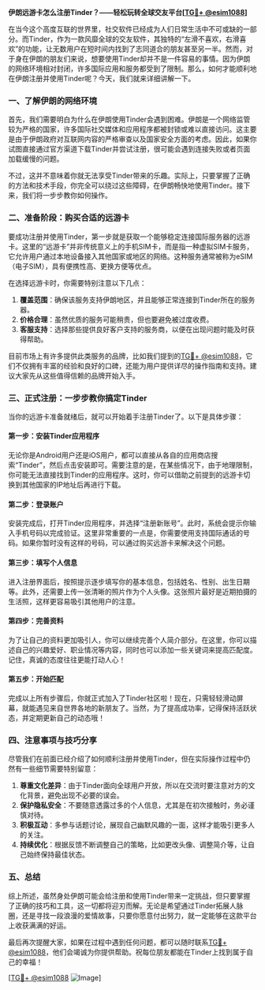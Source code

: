 **伊朗远游卡怎么注册Tinder？——轻松玩转全球交友平台[[TG💪+ @esim1088](https://t.me/s/esim1088)]**

在当今这个高度互联的世界里，社交软件已经成为人们日常生活中不可或缺的一部分。而Tinder，作为一款风靡全球的交友软件，其独特的“左滑不喜欢，右滑喜欢”的功能，让无数用户在短时间内找到了志同道合的朋友甚至另一半。然而，对于身在伊朗的朋友们来说，想要使用Tinder却并不是一件容易的事情。因为伊朗的网络环境相对封闭，许多国际应用和服务都受到了限制。那么，如何才能顺利地在伊朗注册并使用Tinder呢？今天，我们就来详细讲解一下。

### 一、了解伊朗的网络环境

首先，我们需要明白为什么在伊朗使用Tinder会遇到困难。伊朗是一个网络监管较为严格的国家，许多国际社交媒体和应用程序都被封锁或难以直接访问。这主要是由于伊朗政府对互联网内容的严格审查以及国家安全方面的考虑。因此，如果你试图直接通过官方渠道下载Tinder并尝试注册，很可能会遇到连接失败或者页面加载缓慢的问题。

不过，这并不意味着你就无法享受Tinder带来的乐趣。实际上，只要掌握了正确的方法和技术手段，你完全可以绕过这些障碍，在伊朗畅快地使用Tinder。接下来，我们将一步步教你如何操作。

### 二、准备阶段：购买合适的远游卡

要成功注册并使用Tinder，第一步就是获取一个能够稳定连接国际服务器的远游卡。这里的“远游卡”并非传统意义上的手机SIM卡，而是指一种虚拟SIM卡服务，它允许用户通过本地设备接入其他国家或地区的网络。这种服务通常被称为eSIM（电子SIM），具有便携性高、更换方便等优点。

在选择远游卡时，你需要特别注意以下几点：

1. **覆盖范围**：确保该服务支持伊朗地区，并且能够正常连接到Tinder所在的服务器。
2. **价格合理**：虽然优质的服务可能稍贵，但也要避免被过度收费。
3. **客服支持**：选择那些提供良好客户支持的服务商，以便在出现问题时能及时获得帮助。

目前市场上有许多提供此类服务的品牌，比如我们提到的[TG💪+ @esim1088](https://t.me/s/esim1088)，它们不仅拥有丰富的经验和良好的口碑，还能为用户提供详尽的操作指南和支持。建议大家先从这些值得信赖的品牌开始入手。

### 三、正式注册：一步步教你搞定Tinder

当你的远游卡准备就绪后，就可以开始着手注册Tinder了。以下是具体步骤：

#### 第一步：安装Tinder应用程序

无论你是Android用户还是iOS用户，都可以直接从各自的应用商店搜索“Tinder”，然后点击安装即可。需要注意的是，在某些情况下，由于地理限制，你可能无法直接找到Tinder的应用程序。这时，你可以借助之前提到的远游卡切换到其他国家的IP地址后再进行下载。

#### 第二步：登录账户

安装完成后，打开Tinder应用程序，并选择“注册新账号”。此时，系统会提示你输入手机号码以完成验证。这里非常重要的一点是，你需要使用支持国际通话的号码。如果你暂时没有这样的号码，可以通过购买远游卡来解决这个问题。

#### 第三步：填写个人信息

进入注册界面后，按照提示逐步填写你的基本信息，包括姓名、性别、出生日期等。此外，还需要上传一张清晰的照片作为个人头像。这张照片最好是近期拍摄的生活照，这样更容易吸引其他用户的注意。

#### 第四步：完善资料

为了让自己的资料更加吸引人，你可以继续完善个人简介部分。在这里，你可以描述自己的兴趣爱好、职业情况等内容，同时也可以添加一些关键词来提高匹配度。记住，真诚的态度往往更能打动人心！

#### 第五步：开始匹配

完成以上所有步骤后，你就正式加入了Tinder社区啦！现在，只需轻轻滑动屏幕，就能遇见来自世界各地的新朋友了。当然，为了提高成功率，记得保持活跃状态，并定期更新自己的动态哦！

### 四、注意事项与技巧分享

尽管我们在前面已经介绍了如何顺利注册并使用Tinder，但在实际操作过程中仍然有一些细节需要特别留意：

1. **尊重文化差异**：由于Tinder面向全球用户开放，所以在交流时要注意对方的文化背景，避免出现不必要的误会。
2. **保护隐私安全**：不要随意透露过多的个人信息，尤其是在初次接触时，务必谨慎对待。
3. **积极互动**：多参与话题讨论，展现自己幽默风趣的一面，这样才能吸引更多人的关注。
4. **持续优化**：根据反馈不断调整自己的策略，比如更改头像、调整简介等，让自己始终保持最佳状态。

### 五、总结

综上所述，虽然身处伊朗可能会给注册和使用Tinder带来一定挑战，但只要掌握了正确的技巧和工具，这一切都将迎刃而解。无论是希望通过Tinder拓展人脉圈，还是寻找一段浪漫的爱情故事，只要你愿意付出努力，就一定能够在这款平台上收获满满的好运。

最后再次提醒大家，如果在过程中遇到任何问题，都可以随时联系[TG💪+ @esim1088](https://t.me/s/esim1088)，他们会竭诚为你提供帮助。祝每位朋友都能在Tinder上找到属于自己的幸福！

[[TG💪+ @esim1088](https://t.me/s/esim1088) ![Image](https://i.postimg.cc/4NQfJmqS/Snipaste-2025-05-13-00-14-12.png)]